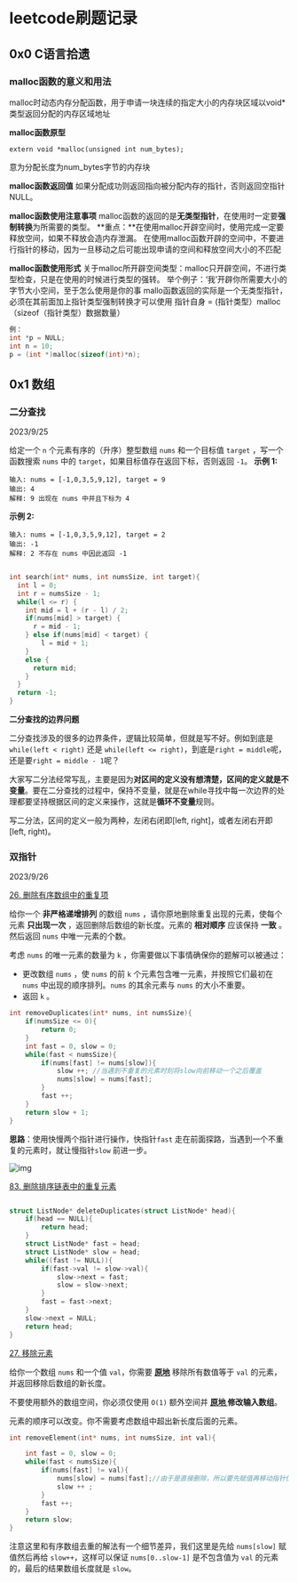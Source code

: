 # leetcode刷题记录

## 0x0 C语言拾遗

### **malloc函数的意义和用法**

malloc时动态内存分配函数，用于申请一块连续的指定大小的内存块区域以void\*类型返回分配的内存区域地址

**malloc函数原型**

```
extern void *malloc(unsigned int num_bytes);
```

意为分配长度为num_bytes字节的内存块

**malloc函数返回值**
如果分配成功则返回指向被分配内存的指针，否则返回空指针NULL。

**malloc函数使用注意事项**
malloc函数的返回的是**无类型指针**，在使用时一定要**强制转换**为所需要的类型。
**重点：**在使用malloc开辟空间时，使用完成一定要释放空间，如果不释放会造内存泄漏。
在使用malloc函数开辟的空间中，不要进行指针的移动，因为一旦移动之后可能出现申请的空间和释放空间大小的不匹配

**malloc函数使用形式**
关于malloc所开辟空间类型：malloc只开辟空间，不进行类型检查，只是在使用的时候进行类型的强转。
举个例子：‘我’开辟你所需要大小的字节大小空间，至于怎么使用是你的事
mallo函数返回的实际是一个无类型指针，必须在其前面加上指针类型强制转换才可以使用
指针自身 = (指针类型）malloc（sizeof（指针类型）数据数量）

```c
例：
int *p = NULL;
int n = 10;
p = (int *)malloc(sizeof(int)*n);
```




## 0x1 数组

### 二分查找 

2023/9/25

给定一个 `n` 个元素有序的（升序）整型数组 `nums` 和一个目标值 `target` ，写一个函数搜索 `nums` 中的 `target`，如果目标值存在返回下标，否则返回 `-1`。
**示例 1:**

```
输入: nums = [-1,0,3,5,9,12], target = 9
输出: 4
解释: 9 出现在 nums 中并且下标为 4
```

**示例 2:**

```
输入: nums = [-1,0,3,5,9,12], target = 2
输出: -1
解释: 2 不存在 nums 中因此返回 -1
```

 ```c
 
 int search(int* nums, int numsSize, int target){
   int l = 0;
   int r = numsSize - 1;
   while(l <= r) {
     int mid = l + (r - l) / 2;
     if(nums[mid] > target) {
       r = mid - 1;
     } else if(nums[mid] < target) {
         l = mid + 1;
     }
     else {
       return mid;
     }
   }
   return -1;
 }
 ```



**二分查找的边界问题**

二分查找涉及的很多的边界条件，逻辑比较简单，但就是写不好。例如到底是 `while(left < right)` 还是 `while(left <= right)`，到底是`right = middle`呢，还是要`right = middle - 1`呢？

大家写二分法经常写乱，主要是因为**对区间的定义没有想清楚，区间的定义就是不变量**。要在二分查找的过程中，保持不变量，就是在while寻找中每一次边界的处理都要坚持根据区间的定义来操作，这就是**循环不变量**规则。

写二分法，区间的定义一般为两种，左闭右闭即[left, right]，或者左闭右开即[left, right)。

### 双指针

2023/9/26

[26. 删除有序数组中的重复项](https://leetcode.cn/problems/remove-duplicates-from-sorted-array/)

给你一个 **非严格递增排列** 的数组 `nums` ，请你原地删除重复出现的元素，使每个元素 **只出现一次** ，返回删除后数组的新长度。元素的 **相对顺序** 应该保持 **一致** 。然后返回 `nums` 中唯一元素的个数。

考虑 `nums` 的唯一元素的数量为 `k` ，你需要做以下事情确保你的题解可以被通过：

- 更改数组 `nums` ，使 `nums` 的前 `k` 个元素包含唯一元素，并按照它们最初在 `nums` 中出现的顺序排列。`nums` 的其余元素与 `nums` 的大小不重要。
- 返回 `k` 。

```c
int removeDuplicates(int* nums, int numsSize){
    if(numsSize <= 0){
        return 0;
    }
    int fast = 0, slow = 0;
    while(fast < numsSize){
        if(nums[fast] != nums[slow]){
            slow ++; //当遇到不重复的元素时刻将slow向前移动一个之后覆盖
            nums[slow] = nums[fast];
        }
        fast ++;
    }
    return slow + 1;
}
```

**思路**：使用快慢两个指针进行操作，快指针`fast` 走在前面探路，当遇到一个不重复的元素时，就让慢指针`slow` 前进一步。

![img](https://labuladong.gitee.io/algo/images/%E6%95%B0%E7%BB%84%E5%8E%BB%E9%87%8D/1.gif)

[83. 删除排序链表中的重复元素](https://leetcode.cn/problems/remove-duplicates-from-sorted-list/)

```c

struct ListNode* deleteDuplicates(struct ListNode* head){
    if(head == NULL){
        return head;
    }
    struct ListNode* fast = head;
    struct ListNode* slow = head;
    while((fast != NULL)){
        if(fast->val != slow->val){
            slow->next = fast;
            slow = slow->next;
        }
        fast = fast->next;
    }
    slow->next = NULL;
    return head;
}
```



[27. 移除元素](https://leetcode.cn/problems/remove-element/)

给你一个数组 `nums` 和一个值 `val`，你需要 **[原地](https://baike.baidu.com/item/原地算法)** 移除所有数值等于 `val` 的元素，并返回移除后数组的新长度。

不要使用额外的数组空间，你必须仅使用 `O(1)` 额外空间并 **[原地 ](https://baike.baidu.com/item/原地算法)修改输入数组**。

元素的顺序可以改变。你不需要考虑数组中超出新长度后面的元素。

```c
int removeElement(int* nums, int numsSize, int val){

    int fast = 0, slow = 0;
    while(fast < numsSize){
        if(nums[fast] != val){
            nums[slow] = nums[fast];//由于是直接删除，所以要先赋值再移动指针位置
            slow ++ ;
        }
        fast ++;
    }
    return slow;
}
```

注意这里和有序数组去重的解法有一个细节差异，我们这里是先给 `nums[slow]` 赋值然后再给 `slow++`，这样可以保证 `nums[0..slow-1]` 是不包含值为 `val` 的元素的，最后的结果数组长度就是 `slow`。
